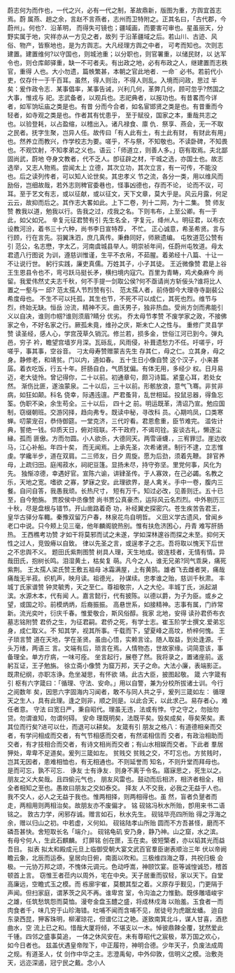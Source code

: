 <!-- { "loadSidebar": true } -->
蔚志何为而作也，一代之兴，必有一代之制，革故鼎新，版图为重，方舆宜首志焉。蔚
属燕、趟之余，言赵不言燕者，志州而卫特附之。正其名曰，「古代郡，今蔚州」。何也?．沿革明，
而得失可镜也；疆域画，而要害可审也。星虽丽天，分野实属于地，灾祥亦从一方见之者，故列
于沿革疆域之后。若山川、古迹、风俗、物产，皆察地也，是为方舆志。大凡经理方舆之中者，
可考而知也。次则志建置。建置维何?以守国也，则城池重；以分职也，则官署重，以储民财，以
达军令也，则仓库邮驿重，缺一不可者夫。有出政之地，必有布政之人，继建置而志秩官，重得
人也。大小勿遗，篇帙繁甚，本朝之官此地者．一命¨
必书。若前代小吏，仅存什一于千百耳。虽然，得人则治，不得人则乱。入境而问政，思过
半矣：爰作政令志．某事倡率，某事告诫，兴利几何，革弊几何，顾可忽乎?然国之大事，惟戎与
祀。志武备者，以观兵也。志祀典者，以报功也。有昔畧而今详者，如军饷坛庙之类是也。有昔
分而今合者，如名宦邯贤之类是也。有昔重而今轻者，如寺观之类是也。作者其有忧患乎，
至于赋役，国家之本，重哉共志之也。以验登耗，以占盈缩，以稽出入。诸凡禄食、廪
仇．祭享、燕会，无一不取之民者。抚字生聚，岂异人任。故传曰「有人此有土，有土此有财，
有财此有用」也。然养立而教兴，作学校志为要。嗟乎，不与祭，不知敬也。不读卧碑，不知畏
也。不观饮射，不知孝弟之义也。语云：「师道立，则善人多。」窃有取焉。夫北鄙固尚武，蔚地
夺身文教者，代不乏人。卽征辟之材，干城之选，亦国士也。故志选举，又志人物焉。尝闻太上
立德，其次立功，其次立言，有一可传，不能没也。后之读列传者，可以知人论世矣。其忠孝义
节之流，各分一类，用以维风而励俗，岂细故哉，若外志则稗官委巷也，怪事凶德也，存而不论，
论而不议，可耳。至于艺文有志，或以征献，或以征文，天下文章，莫大乎是。风云月露，何足
云云，故抑而后之。其作志大畧如此。上下二卷，列十二网，为十二集。
赞
师友赞
教我以道，勉我以行。告我之过，戍我之名。下则韦布，上至公卿。有一于此，如父如兄。
辛复元征君赞有引
先生名全，字复元，绛州人。明征君，以布衣设教河汾，着书三十六种，尚书李日宣特荐，
不忙。
正心诚意，希圣希贤。言与行顾，行在言先。羽翼洙泗，庶几真传。秉彝同好，师厥遗编。
屯牧道范公赞有引
范公，名志懋，字太乙，河南虞城县举人。明崇祯年间，任蔚州屯牧道。母太君遗八行图说
为训，遵慈训惟谨，生平不衣帛，不茹腥。着弟经十八篇、十让一不让说行世。
躬行实践，廉吏真儒。万姓其子，小子其徒。
王近微像赞
君是上谷王生恩县令也不，弯弓跃马挺长矛，横扫境内寇穴。百里为青畴，鸡犬桑麻今
尚留。我爱伟然丈夫志千秋，何不手提一剑取公侯?何不亟请尚方斩佞头?谁将比人置之一壑与一
邱?
范太孺人节烈赞有引、
范太孺人者，前侍御今大理寺寺副裴公希度母也。
不生不可以托孤，其生也节，不死不可以成仁，其死也烈。维节与烈，终始无缺。恒岳
汾流，精神不灭。曲沃男子，独非热血。受尚方剑而弗能引义以自决，谁则巾帼?谁则须眉?睛分
优劣。
乔太母节孝赞
不废学家之政，不接佛家之令，不好名家之行。厥孤未竟，维孙之庆，斯未亡人之性与。
重修广灵县学赞
读圣经，感人心，学宫茂草久销沉。修兰若，损多金，世俗江河已到今。弹丸邑，穷子
衿，瞻望宫墙岁月深。瓦砾乱，风雨侵，补葺遗愁力不任。吁嗟乎，吁嗟乎，事其事，空谷音。
刁太母寿赞赠蒙吉先生
存其仁，母之仁。立其身，母之身。静修老，和靖贫。门以内，道如春。
五十生日小像自赞
这个汉子，小来甚孱。着衣吃饭，行五十年。肝肠自白，气质犹偏。有体无用，多经少
权。日月易迈，老大徒怜。曾记得你，二十以前。初通章句，颇习诗篇。紧童心耳，若处女然。
渐伤比匪，遂浊蒙泉。二十以后，三十以前。形骸放浪，意气飞骞。非贫非病，如狂如颠。科名
侥幸，际遇迍邅。严君蚤背，乱世相延。投鼠忌器，得鱼忘筌。伪职不染，余生苟全。三十以后，
四十之
前。明运既革，清诏乃宣。勉应国制，窃缀朝班。交游冈择，趋向弗专。既读中秘，寻改科
员。心期呜凤，口类寒蝉。叨蒙宠召，恭侍御筵。一堂克济，三代竚看。君恩愈重，臣节难完。
滥佐计典，誓绝一钱。仰质天日，俯对班联。不干政府，不谒司铨。妄谈古礼，懒逐尘縁。孤而
匪傲。方而勿圆。小人欲杀，大德同天。两雪诬蠛．，三宥罪愆。崖边收马，江心补船。年四十矣，
而无闻焉。上承先圣，次希诸贤。制行不逮，立志惟虔。学纔半步，道在双肩。二三师友，日夕
周旋。愿为后劲，须着先鞭。
辞官养母，上疏归田。庭闱菽水，祠祀豆篷。显扬未尽，持守弥坚。里党何事，风化为先。
独惭凉德，幸遇好官。宣陈六谕，讲肄圣传。于人寡效，在己必蠲。名教之乐，天地之宽。嗜欲
之寡，梦寐之安。此理欲界，是人禽关。手中一卷，腹内三餐。自问自答，我愚我顽。长热尺寸，
短有万千。知过必改，见善则迁。五十已至，自今勉旃。
贾胶侯中丞像赞
尚书贾公真豪杰，运际风云名烈烈。中外剔历三十秋，尽是盘根与错节。开山凿路着奇
功，补经翼史探密穴。苍生疾苦告君王，皇华古驿分车輙。秦豫双留万户春，林泉花鸟自明哲。
义田义学古遗风，曾闻乡老口中说。只今颊上见三毫，他年麟阁貌热别。惟有扶危济困心，丹青
难写肝肠热。
王西樵考功赞
才如干将莫邪而试之未遂，学如深林邃谷而探之未至。抑何天性之过人，竞毁瘠以自致。
律以先圣之言，或逞孝子之志。吾将取以愧天下后世之不忠舆不义。
题田氏紫荆图赞
树具人理，天生地成。彼连枝者，无情有情。异哉田氏，抱树长鸣。泪湿黄土，枯矣复
萌。凡今之人，谁无兄弟?同气乖戾，痛死紫荆。
王太孺人梁氏赞王敷五祖母
冰霜满屋，上有黄鹄。雄者飞去雌者哭，痛哉痛哉无半菽。织机声，映月读。祖德光，
孙谋续。忠孝谁之贻，慈训千秋肃。
丰城丁氏家谱赞
钟灵毓秀，天之至仁。尊祖敬宗，人之大伦。丰城丁氏，派起湖滨。水源木本，代有闻
人。嘉言懿行，代有披陈。以德以爵，为子为臣。或乡之望，或国之珍。前模炳炳，后裔振振。
高悬世系，如接精神。志事有属，门祚常新。流光奕叶，衍庆千春。惟爱敬合，斯风俗醇。我家
北地，安得
读孙君侨布衣墓志铭附赞
君侨之生，为征君嗣。君侨之死，有学士志。崔玉阶学士撰文.爱弟忘身，成仁取义。不
知其学，视其所事。千载而下，望夏峰之高坟，桥梓何愧。
王子琐言赞
道在天地，学在圣贤。虽由心悟，实赖言诠。随人取益，到处逢源。千头万绪，两语三
言。文端有后，琐言在焉。人情物态，世故家缘。词简意该，事备理全。单方疗病，一味可痊。
坐言起行，展卷了然。我将录之，置诸座前。返躬互证，王子勉旃。
徐立斋小像赞
为窟万邦，天子之命。大法小廉，表端影正。既肃纪纲，亦职冻诤。危坐凝思，有怀欲
靖。此古大臣，披图起敬。
箴
六字箴有引
枢有六字箴曰：「循理、守法、安命。」用以自警，兼为分校所拔诸士训。今行之阅数年
矣，因思六字固海内习闻者，敢不与同人共之乎，爰列三箴如左：
循理
天之生人，具有此理。逢之则非，顺之则是。以此合天，以此求己。易存者心，难任者意。
守法
曰宽日严，秉自昭代。理虽无违，法或有悖。守之守之，勿拙勿贷。勿谓谁知，勿谓何碍。
安命
理既明矣，法既平矣。毁矣成矣，辱矣荣矣。素其位而行矣?进可以仕，而退可以耕矣。
友箴有引
朋友之格八：有道德相亲而交者，有学问相成而交者，有气节相感而交者，有然诺相信而
交者，有政治相助而交者，有才技相合而交者，有诗文相尚而交者；有山水相娱而交者。下此者
羣居狎处，卑卑不足道矣。爰列三箴如左。
贫贱交
贫贱之交，不叮忘也。方贫贱时，岂其无因者，患难相恤也，有无相通也。不则延誉而
知名，不则升堂而拜母也。是而可忘，孰不可忘．
诤友
士有诤友．则身不离于令名。寤寐思之，死生以之。朋友之义大矣哉。且四偷元气也，
朋友风雷也。鼓动而后相济，相济者相全，相全者相知之至也。愚故曰朋友之交如泰交。
择友
人不交我，必我之无益于人也。我不交人，必人之无益于我也。惟两相择，则两相得也。虽
然，盲者负蹵者而走，两相用则两相治矣。故朋友亦不废偏才。
铭
砚铭冯秋水所贻，卽用来书二语铭之。
敦古力学，闲邪存诚。赠言如石，秋水先生。
砚铭毕亮四所贻
得之浮海之余，赠以归山之初。中若虚，义何如。
砚铭陆孝山所贻
圆而不方吾甚怪，磨而不磷吾甚快。舍短取长名「端介」。
砚铭龟矶
安乃身，静乃神。山之窟，水之滨。有母兮何人，生此石麒麟。
灯屏铭
创在匣，玉在卖。彼短檠者，亦以韬其光而益吾目。
拟表
拟太和殿成元旦上临御受朝大宴文武百官羣臣谢表顺治三年
伏以帝阙瞻云象，北辰而运泰。皇居向日俯，南面以吹和。三极维四海之尊，共祝归极
会极。一元协万邦之颂，不愧体元调元。色动呼嵩，神颐饮宴。臣等诚惶诚恐，稽首顿首上言。
窃惟王者莅内以周外，宅在中央。天子居重而驭轻，家以天下。自堂高廉远，空瞻式玉之模。而
栋廓宇崔，莫覩其型之着。义原存乎觐见，门更隔于声闻。但扫家庭，谓茅茨之风不再。谁卑宫
室，令沟洫之力惟勤。既侈雕墙峻宇之雄，任筑愁筑怨而莫恤。漫夸金盘玉醴之盛，将成林戍海
以贻羞。玉食者一而肉食者千，味几穷于山珍海错。吐哺不闻而含哺不见，居徒号为虎踞龙蟠。
迨自东录西昆，狎客珠明，柳濯琼花，但谱亿江之艳。遂致南箕北斗，谋人甘喜，酒悲曲水，空
流上已之和。惜哉大厦将倾，不堪支以一木。悼彼鼎餗全覆，犹然爱此千锺。四邻之盛事莫追，
一体之休风安在。未有尊昭代之宸极，萃万国之欢心，如今日者也。
兹盖伏遇皇帝陛下，中正履符，神明合德。少年天子，负废法成周之规。有道圣人，仗
剑作中华之主。志澄禹甸，中外仰敦，信明义之模。治敷尧天，远迩深遏，冠宁民之戴。念小人
